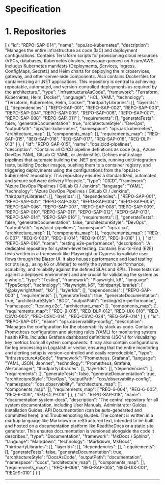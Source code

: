 # Specification

# 1. Repositories

[
  {
    "id": "REPO-SAP-014",
    "name": "ops.iac-kubernetes",
    "description": "Manages the entire infrastructure as code (IaC) and deployment configurations. Contains Terraform scripts for provisioning cloud resources (VPCs, databases, Kubernetes clusters, message queues) on Azure/AWS. Includes Kubernetes manifests (Deployments, Services, Ingress, ConfigMaps, Secrets) and Helm charts for deploying the microservices, gateway, and other server-side components. Also contains Dockerfiles for containerizing all .NET applications. This repository is central to achieving repeatable, automated, and version-controlled deployments as required by the architecture.",
    "type": "InfrastructureAsCode",
    "framework": "Terraform, Kubernetes, Helm, Docker",
    "language": "HCL, YAML",
    "technology": "Terraform, Kubernetes, Helm, Docker",
    "thirdpartyLibraries": [],
    "layerIds": [],
    "dependencies": [
      "REPO-SAP-001",
      "REPO-SAP-002",
      "REPO-SAP-003",
      "REPO-SAP-004",
      "REPO-SAP-005",
      "REPO-SAP-006",
      "REPO-SAP-007",
      "REPO-SAP-008",
      "REPO-SAP-011"
    ],
    "requirements": [],
    "generateTests": false,
    "generateDocumentation": true,
    "architectureStyle": "DevOps",
    "outputPath": "ops/iac-kubernetes",
    "namespace": "ops.iac.kubernetes",
    "architecture_map": [],
    "components_map": [],
    "requirements_map": [
      "REQ-SAP-015",
      "REQ-SAP-016",
      "REQ-SAP-017",
      "REQ-SAP-018",
      "REQ-DLP-013"
    ]
  },
  {
    "id": "REPO-SAP-015",
    "name": "ops.cicd-pipelines",
    "description": "Contains all CI/CD pipeline definitions as code (e.g., Azure DevOps YAML, GitLab CI YAML, or Jenkinsfile). Defines multi-stage pipelines that automate building the .NET projects, running unit/integration tests, building Docker images, pushing them to a container registry, and triggering deployments using the configurations from the 'ops.iac-kubernetes' repository. This repository ensures a standardized, automated, and secure software delivery lifecycle.",
    "type": "CICD",
    "framework": "Azure DevOps Pipelines / GitLab CI / Jenkins",
    "language": "YAML",
    "technology": "Azure DevOps Pipelines / GitLab CI / Jenkins",
    "thirdpartyLibraries": [],
    "layerIds": [],
    "dependencies": [
      "REPO-SAP-001",
      "REPO-SAP-002",
      "REPO-SAP-003",
      "REPO-SAP-004",
      "REPO-SAP-005",
      "REPO-SAP-006",
      "REPO-SAP-007",
      "REPO-SAP-008",
      "REPO-SAP-009",
      "REPO-SAP-010",
      "REPO-SAP-011",
      "REPO-SAP-012",
      "REPO-SAP-013",
      "REPO-SAP-014",
      "REPO-SAP-016"
    ],
    "requirements": [],
    "generateTests": false,
    "generateDocumentation": false,
    "architectureStyle": "DevOps",
    "outputPath": "ops/cicd-pipelines",
    "namespace": "ops.cicd",
    "architecture_map": [],
    "components_map": [],
    "requirements_map": [
      "REQ-6-007",
      "REQ-6-008",
      "REQ-9-014",
      "REQ-9-015",
      "REQ-9-016"
    ]
  },
  {
    "id": "REPO-SAP-016",
    "name": "testing.e2e-performance",
    "description": "A dedicated repository for system-level testing. Contains End-to-End (E2E) tests written in a framework like Playwright or Cypress to validate user flows through the Blazor UI. It also houses performance and load testing scripts (e.g., using k6 or JMeter) to verify the system's performance, scalability, and reliability against the defined SLAs and KPIs. These tests run against a deployed environment and are crucial for validating the system as a whole.",
    "type": "Testing",
    "framework": "Playwright, k6",
    "language": "TypeScript",
    "technology": "Playwright, k6",
    "thirdpartyLibraries": [
      "@playwright/test",
      "k6"
    ],
    "layerIds": [],
    "dependencies": [
      "REPO-SAP-003"
    ],
    "requirements": [],
    "generateTests": true,
    "generateDocumentation": true,
    "architectureStyle": "BDD",
    "outputPath": "testing/e2e-performance",
    "namespace": "testing.e2e",
    "architecture_map": [],
    "components_map": [],
    "requirements_map": [
      "REQ-9-015",
      "REQ-DLP-012",
      "REQ-UIX-010",
      "REQ-CSVC-005",
      "REQ-CSVC-014",
      "REQ-CSVC-024",
      "REQ-SAP-014"
    ]
  },
  {
    "id": "REPO-SAP-017",
    "name": "ops.observability-config",
    "description": "Manages the configuration for the observability stack as code. Contains Prometheus configuration and alerting rules (YAML) for monitoring system health KPIs. Includes Grafana dashboard definitions (JSON) for visualizing key metrics from all system components. It may also contain configurations for log processing in Logstash or vector, ensuring that the entire monitoring and alerting setup is version-controlled and easily reproducible.",
    "type": "InfrastructureAsCode",
    "framework": "Prometheus, Grafana",
    "language": "YAML, JSON, Jsonnet",
    "technology": "Prometheus, Grafana, Alertmanager",
    "thirdpartyLibraries": [],
    "layerIds": [],
    "dependencies": [],
    "requirements": [],
    "generateTests": false,
    "generateDocumentation": true,
    "architectureStyle": "DevOps",
    "outputPath": "ops/observability-config",
    "namespace": "ops.observability",
    "architecture_map": [],
    "components_map": [],
    "requirements_map": [
      "REQ-6-004",
      "REQ-6-005",
      "REQ-6-006",
      "REQ-DLP-016"
    ]
  },
  {
    "id": "REPO-SAP-018",
    "name": "documentation.system-docs",
    "description": "The central repository for all system documentation, including User Manuals, Administrator Guides, Installation Guides, API Documentation (can be auto-generated and committed here), and Troubleshooting Guides. The content is written in a markup language like Markdown or reStructuredText, intended to be built and hosted on a documentation platform like ReadtheDocs or a static site generator. This ensures documentation is versioned alongside the code it describes.",
    "type": "Documentation",
    "framework": "MkDocs / Sphinx",
    "language": "Markdown",
    "technology": "Markdown, MkDocs",
    "thirdpartyLibraries": [],
    "layerIds": [],
    "dependencies": [],
    "requirements": [],
    "generateTests": false,
    "generateDocumentation": true,
    "architectureStyle": "DocsAsCode",
    "outputPath": "documentation",
    "namespace": "docs",
    "architecture_map": [],
    "components_map": [],
    "requirements_map": [
      "REQ-9-009",
      "REQ-SAP-005",
      "REQ-UIX-001",
      "REQ-9-010"
    ]
  }
]



---

